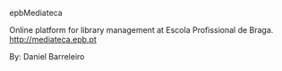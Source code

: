 epbMediateca

Online platform for library management at Escola Profissional de Braga.
http://mediateca.epb.pt

By: Daniel Barreleiro
